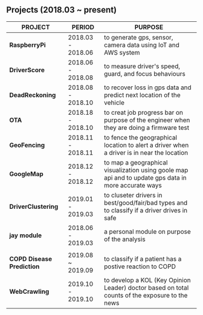 ## Projects (2018.03 ~ present)

|PROJECT|PERIOD|PURPOSE|
|----|----|----|
|**RaspberryPi**|2018.03 - 2018.06|to generate gps, sensor, camera data using IoT and AWS system|
|**DriverScore**|2018.06 - 2018.08|to measure driver's speed, guard, and focus behaviours|
|**DeadReckoning**|2018.08 - 2018.10|to recover loss in gps data and predict next location of the vehicle|
|**OTA**|2018.18 - 2018.10|to creat job progress bar on purpose of the engineer when they are doing a firmware test|
|**GeoFencing**|2018.11 - 2018.11|to fence the geographical location to alert a driver when a driver is in near the location|
|**GoogleMap**|2018.12 - 2018.12|to map a geographical visualization using goole map api and to update gps data in more accurate ways|
|**DriverClustering**|2019.01 - 2019.03|to cluseter drivers in best/good/fair/bad types and to classify if a driver drives in safe|
|**jay module**|2018.06 - 2019.03|a personal module on purpose of the analysis|
||||
|**COPD Disease Prediction**|2019.08 ~ 2019.09|to classify if a patient has a postive reaction to COPD|
|**WebCrawling**|2019.10 - 2019.10|to develop a KOL (Key Opinion Leader) doctor based on total counts of the exposure to the news|
